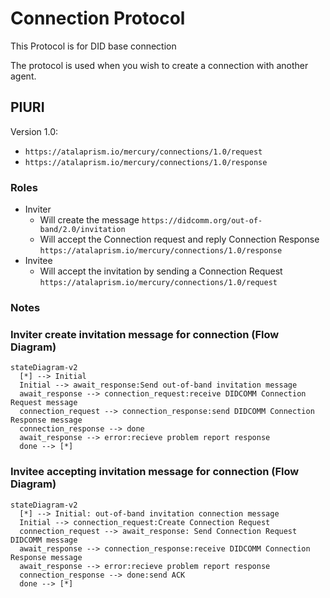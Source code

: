 # Connection Protocol

This Protocol is for DID base connection 


The protocol is used when you wish to create a connection with another agent.


## PIURI

Version 1.0:
 - `https://atalaprism.io/mercury/connections/1.0/request`
 - `https://atalaprism.io/mercury/connections/1.0/response`

### Roles

- Inviter
  - Will create the message `https://didcomm.org/out-of-band/2.0/invitation`
  - Will accept the Connection request and reply Connection Response `https://atalaprism.io/mercury/connections/1.0/response`
- Invitee
  - Will accept the invitation by sending a Connection Request `https://atalaprism.io/mercury/connections/1.0/request`

### Notes



### Inviter create invitation message for connection  (Flow Diagram)

```mermaid
stateDiagram-v2
  [*] --> Initial
  Initial --> await_response:Send out-of-band invitation message
  await_response --> connection_request:receive DIDCOMM Connection Request message
  connection_request --> connection_response:send DIDCOMM Connection Response message
  connection_response --> done
  await_response --> error:recieve problem report response
  done --> [*]
```

### Invitee accepting invitation message for connection (Flow Diagram)

```mermaid
stateDiagram-v2
  [*] --> Initial: out-of-band invitation connection message
  Initial --> connection_request:Create Connection Request
  connection_request --> await_response: Send Connection Request DIDCOMM message
  await_response --> connection_response:receive DIDCOMM Connection Response message
  await_response --> error:recieve problem report response
  connection_response --> done:send ACK
  done --> [*]
```
